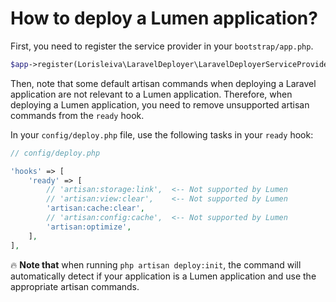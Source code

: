 # How to deploy a Lumen application?

First, you need to register the service provider in your `bootstrap/app.php`.

```php
$app->register(Lorisleiva\LaravelDeployer\LaravelDeployerServiceProvider::class);
```

Then, note that some default artisan commands when deploying a Laravel application are not relevant to a Lumen application. Therefore, when deploying a Lumen application, you need to remove unsupported artisan commands from the `ready` hook.

In your `config/deploy.php` file, use the following tasks in your `ready` hook:

```php
// config/deploy.php

'hooks' => [
    'ready' => [
        // 'artisan:storage:link',  <-- Not supported by Lumen
        // 'artisan:view:clear',    <-- Not supported by Lumen
        'artisan:cache:clear',
        // 'artisan:config:cache',  <-- Not supported by Lumen
        'artisan:optimize',
    ],
],
```

:fire: **Note that** when running `php artisan deploy:init`, the command will automatically detect if your application is a Lumen application and use the appropriate artisan commands.
